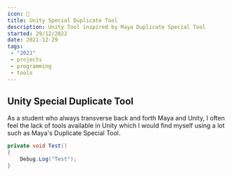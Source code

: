 ```yaml
---
icon: 🔧
title: Unity Special Duplicate Tool
description: Unity Tool inspired by Maya Duplicate Special Tool
started: 29/12/2022
date: 2021-12-29
tags:
 - "2021"
 - projects
 - programming
 - tools
---
```


## Unity Special Duplicate Tool
As a student who always transverse back and forth Maya and Unity, I often feel the lack of tools available in Unity which I would find myself using a lot such as Maya's Duplicate Special Tool.

```csharp
private void Test() 
{
    Debug.Log("Test");
}
```